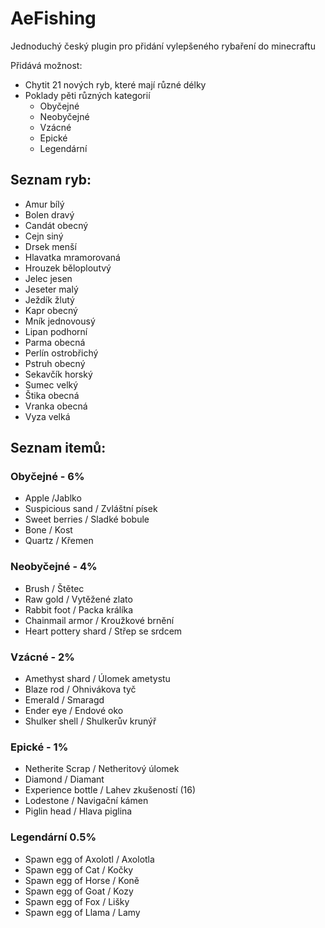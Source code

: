# AeFishing

Jednoduchý český plugin pro přidání vylepšeného rybaření do minecraftu

Přidává možnost:

* Chytit 21 nových ryb, které mají různé délky
* Poklady pěti různých kategorií
  * Obyčejné
  * Neobyčejné
  * Vzácné
  * Epické
  * Legendární

## Seznam ryb:
* Amur bílý
* Bolen dravý
* Candát obecný
* Cejn siný
* Drsek menší
* Hlavatka mramorovaná
* Hrouzek běloploutvý
* Jelec jesen
* Jeseter malý
* Ježdík žlutý
* Kapr obecný
* Mník jednovousý
* Lipan podhorní
* Parma obecná
* Perlín ostrobřichý
* Pstruh obecný
* Sekavčík horský
* Sumec velký
* Štika obecná
* Vranka obecná
* Vyza velká


## Seznam itemů:

### Obyčejné - 6%
- Apple /Jablko
- Suspicious sand / Zvláštní písek
- Sweet berries / Sladké bobule
- Bone / Kost
- Quartz / Křemen

### Neobyčejné - 4%
- Brush / Štětec
- Raw gold / Vytěžené zlato
- Rabbit foot / Packa králíka
- Chainmail armor / Kroužkové brnění
- Heart pottery shard / Střep se srdcem

### Vzácné - 2%
- Amethyst shard / Úlomek ametystu
- Blaze rod / Ohnivákova tyč
- Emerald / Smaragd
- Ender eye / Endové oko
- Shulker shell / Shulkerův krunýř

### Epické - 1%
- Netherite Scrap / Netheritový úlomek
- Diamond / Diamant
- Experience bottle / Lahev zkušeností (16)
- Lodestone / Navigační kámen
- Piglin head / Hlava piglina

### Legendární 0.5%
- Spawn egg of Axolotl / Axolotla
- Spawn egg of Cat / Kočky
- Spawn egg of Horse / Koně
- Spawn egg of Goat / Kozy
- Spawn egg of Fox / Lišky
- Spawn egg of Llama / Lamy
